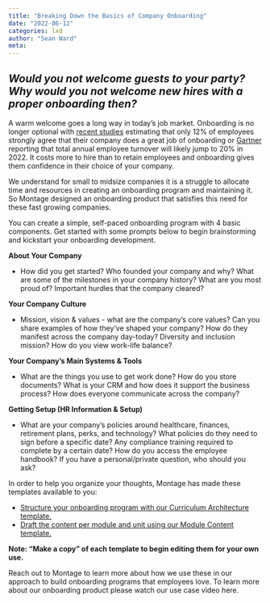 ```yaml
---
title: "Breaking Down the Basics of Company Onboarding"
date: "2022-06-12"
categories: lxd 
author: "Sean Ward"
meta:
--- 
```


## *Would you not welcome guests to your party? Why would you not welcome new hires with a proper onboarding then?*

A warm welcome goes a long way in today’s job market. Onboarding is no longer optional with [recent studies](https://www.gallup.com/workplace/244100/scary-numbers-organization-suite.aspx?g_source=link_WWWV9&g_medium=TOPIC&g_campaign=item_&g_content=6%2520Scary%2520Numbers%2520for%2520Your%2520Organization's%2520C-Suite) estimating that only 12% of employees strongly agree that their company does a great job of onboarding or [Gartner](https://www.gartner.com/en/newsroom/04-28-2022-gartner-says-us-total-annual-employee-turnover-will-likely-jump-by-nearly-twenty-percent-from-the-prepandemic-annual-average#:~:text=U.S.%20employee%20annual%20voluntary%20turnover,,%20according%20to%20Gartner,%20Inc.) reporting that total annual employee turnover will likely jump to 20% in 2022. It costs more to hire than to retain employees and onboarding gives them confidence in their choice of your company.

We understand for small to midsize companies it is a struggle to allocate time and resources in creating an onboarding program and maintaining it. So Montage designed an onboarding product that satisfies this need for these fast growing companies.

You can create a simple, self-paced onboarding program with 4 basic components.  Get started  with some prompts below to begin  brainstorming  and kickstart your onboarding development.

**About Your Company**
- How did you get started? Who founded your company and why? What are some of the milestones in your company history?  What are you most proud of?  Important hurdles that the company cleared?

**Your Company Culture** 
- Mission, vision & values - what are the company’s core values? Can you share examples of how they’ve shaped your company? How do they manifest across the company day-today? Diversity and inclusion mission? How do you view work-life balance?  

**Your Company’s Main Systems & Tools**
- What are the things you use to get work done?  How do you store documents?   What is your CRM and how does it support the business process? How does everyone communicate across the company?

**Getting Setup (HR Information &  Setup)**
- What are your company’s policies around healthcare, finances, retirement plans, perks, and technology? What policies do they need to sign before a specific date? Any compliance training required to complete by a certain date? How do you access the employee handbook? If you have a personal/private question, who should you ask?

In order to help you organize your thoughts, Montage has made these templates available to you:
- [Structure your onboarding program with our Curriculum Architecture template.](https://docs.google.com/spreadsheets/d/1ptWJKCzNHuFwZfRRg0tb1UBloAm1BIABfCOVnaK6TZI/edit?usp=sharing)
- [Draft the content per module and unit using our Module Content template.](https://docs.google.com/document/d/1GuHQbUE3lQW16kYniQ4BnxZbymKcK1l41SiYtpKCjUM/edit?usp=sharing)

**Note: “Make a copy” of each template to begin editing them for your own use.**

Reach out to Montage to learn more about how we use these in our approach to build onboarding programs that employees love. To learn more about our onboarding product please watch our use case video here.

